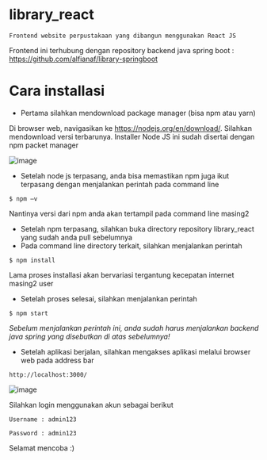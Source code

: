 # library_react

`Frontend website perpustakaan yang dibangun menggunakan React JS`

Frontend ini terhubung dengan repository backend java spring boot : https://github.com/alfianaf/library-springboot

# Cara installasi

- Pertama silahkan mendownload package manager (bisa npm atau yarn)

Di browser web, navigasikan ke https://nodejs.org/en/download/. Silahkan mendownload versi terbarunya. Installer Node JS ini sudah disertai dengan npm packet manager

![image](https://user-images.githubusercontent.com/38254455/117786602-e2232480-b26f-11eb-8342-d42d285e5c38.png)

- Setelah node js terpasang, anda bisa memastikan npm juga ikut terpasang dengan menjalankan perintah pada command line

`$ npm –v`

Nantinya versi dari npm anda akan tertampil pada command line masing2

- Setelah npm terpasang, silahkan buka directory repository library_react yang sudah anda pull sebelumnya
- Pada command line directory terkait, silahkan menjalankan perintah

`$ npm install`

Lama proses installasi akan bervariasi tergantung kecepatan internet masing2 user

- Setelah proses selesai, silahkan menjalankan perintah

`$ npm start`

*Sebelum menjalankan perintah ini, anda sudah harus menjalankan backend java spring yang disebutkan di atas sebelumnya!*

- Setelah aplikasi berjalan, silahkan mengakses aplikasi melalui browser web pada address bar

`http://localhost:3000/`

![image](https://user-images.githubusercontent.com/38254455/117787836-06333580-b271-11eb-878e-96ad467577fb.png)

Silahkan login menggunakan akun sebagai berikut

`Username : admin123`

`Password : admin123`

Selamat mencoba :)
